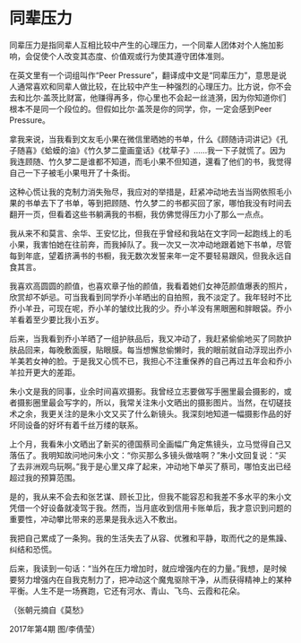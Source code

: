 # 同辈压力

同辈压力是指同辈人互相比较中产生的心理压力，一个同辈人团体对个人施加影响，会促使个人改变其态度、价值观或行为使其遵守团体准则。 

在英文里有一个词组叫作“Peer Pressure”，翻译成中文是“同辈压力”，意思是说人通常喜欢和同辈人做比较，在比较中产生一种强烈的心理压力。比方说，你不会去和比尔·盖茨比财富，他赚得再多，你心里也不会起一丝涟漪，因为你知道你们根本不是同一个段位的。但假如比尔·盖茨是你的同学，你，一定会感到Peer Pressure。 

拿我来说，当我看到文友毛小果在微信里晒她的书单，什么《顾随诗词讲记》《孔子随喜》《蛤蟆的油》《竹久梦二童画童话》《枕草子》……我一下子就慌了。因为我连顾随、竹久梦二是谁都不知道，而毛小果不但知道，還看了他们的书，我觉得自己一下子被毛小果甩开了十条街。 

这种心慌让我的克制力消失殆尽，我应对的举措是，赶紧冲动地去当当网依照毛小果的书单去下了书单，等到把顾随、竹久梦二的书都买回了家，哪怕我没有时间去翻开一页，但看着这些书躺满我的书橱，我仿佛觉得压力小了那么一点点。 

我从来不和莫言、余华、王安忆比，但我在乎曾经和我站在文字同一起跑线上的毛小果，我害怕她在往前奔，而我掉队了。我一次又一次冲动地跟着她下书单，尽管每到年底，望着挤满书的书橱，我无数次发誓来年一定不要轻易跟风，但我永远自食其言。 

我喜欢高圆圆的颜值，也喜欢章子怡的颜值，我看着她们女神范颜值爆表的照片，欣赏却不妒忌。可当我看到同学乔小羊晒出的自拍照，我不淡定了。我年轻时不比乔小羊丑，可现在呢，乔小羊的皱纹比我的少。乔小羊没有黑眼圈和胖眼袋。乔小羊看着至少要比我小五岁。 

后来，当我看到乔小羊晒了一组护肤品后，我又冲动了，我赶紧偷偷地买了同款护肤品回来，每晚敷面膜，贴眼膜。每当想懈怠偷懒时，我的眼前就自动浮现出乔小羊美若女神的脸。于是我又心慌不已，我担心不注重保养的自己再过五年会和乔小羊拉开更大的差距。 

朱小文是我的同事，业余时间喜欢摄影。我曾经立志要做写手圈里最会摄影的，或者摄影圈里最会写字的，所以，我常关注朱小文晒出的摄影图片。当然，在切磋技术之余，我更关注的是朱小文又买了什么新镜头。我深刻地知道一幅摄影作品的好坏同设备的好坏有着千丝万缕的联系。 

上个月，我看朱小文晒出了新买的德国蔡司全画幅广角定焦镜头，立马觉得自己又落伍了。我明知故问地问朱小文：“你买那么多镜头做啥啊？”朱小文回复说：“买了去非洲观鸟玩啊。”我于是心里又痒了起来，冲动地下单买了蔡司，哪怕支出已经超过我的预算范围。 

是的，我从来不会去和张艺谋、顾长卫比，但我不能容忍和我差不多水平的朱小文凭借一个好设备就凌驾于我。然而，当月底收到信用卡账单后，我才意识到问题的重要性，冲动攀比带来的恶果是我永远入不敷出。 

我把自己累成了一条狗。我的生活失去了从容、优雅和平静，取而代之的是焦躁、纠结和恐慌。 

后来，我读到一句话：“当外在压力增加时，就应增强内在的力量。”我想，是时候要努力增强内在自我克制力了，把冲动这个魔鬼驱除干净，从而获得精神上的某种平衡。人生不是一场赛跑，它还有河水、青山、飞鸟、云霞和花朵。 

（张朝元摘自《莫愁》 

2017年第4期 图/李倩莹）
